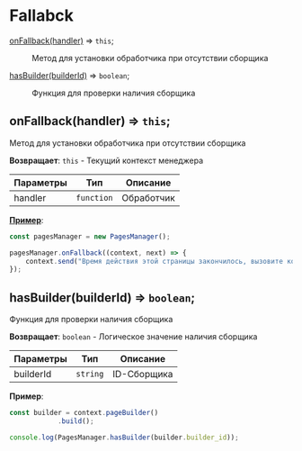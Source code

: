 # Fallabck
<dl>
<dt><a href="#onFallback">onFallback(handler)</a> ⇒ <code>this</code>;</dt>
<dd><p>Метод для установки обработчика при отсутствии сборщика</p></dd>

<dt><a href="#hasBuilder">hasBuilder(builderId)</a> ⇒ <code>boolean</code>;</dt>
<dd><p>Функция для проверки наличия сборщика</p></dd>
</dl>

<a name="onFallback"></a>

## onFallback(handler) ⇒ <code>this</code>;
Метод для установки обработчика при отсутствии сборщика

**Возвращает**: `this` - Текущий контекст менеджера

| Параметры | Тип         | Описание   |
| --------- | ----------- | ---------- |
| handler   | `function`  | Обработчик |

[**Пример**](examples/fallback-example.js):

```js
const pagesManager = new PagesManager();

pagesManager.onFallback((context, next) => {
    context.send("Время действия этой страницы закончилось, вызовите команду заново.");
});
```

<a name="hasBuilder"></a>

## hasBuilder(builderId) ⇒ <code>boolean</code>;
Функция для проверки наличия сборщика

**Возвращает**: `boolean` - Логическое значение наличия сборщика

| Параметры  | Тип      | Описание    |
| ---------- | -------- | ----------- |
| builderId  | `string` | ID-Сборщика |

**Пример**:

```js
const builder = context.pageBuilder()
            .build();

console.log(PagesManager.hasBuilder(builder.builder_id));
```
